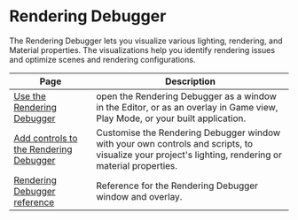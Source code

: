 # Rendering Debugger

The Rendering Debugger lets you visualize various lighting, rendering, and Material properties. The visualizations help you identify rendering issues and optimize scenes and rendering configurations.

| Page | Description |
|-|-|
| [Use the Rendering Debugger](rendering-debugger-use.md) | open the Rendering Debugger as a window in the Editor, or as an overlay in Game view, Play Mode, or your built application. |
| [Add controls to the Rendering Debugger](rendering-debugger-add-controls.md) | Customise the Rendering Debugger window with your own controls and scripts, to visualize your project's lighting, rendering or material properties. |
| [Rendering Debugger reference](rendering-debugger-reference.md) | Reference for the Rendering Debugger window and overlay. |
